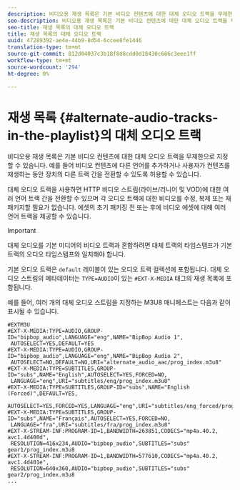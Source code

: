 ```yaml
---
description: 비디오용 재생 목록은 기본 비디오 컨텐츠에 대한 대체 오디오 트랙을 무제한으로 지정할 수 있습니다. 예를 들어 비디오 컨텐츠에 다른 언어를 추가하거나 사용자가 컨텐츠를 재생하는 동안 장치의 다른 트랙 간을 전환할 수 있도록 허용할 수 있습니다.
seo-description: 비디오용 재생 목록은 기본 비디오 컨텐츠에 대한 대체 오디오 트랙을 무제한으로 지정할 수 있습니다. 예를 들어 비디오 컨텐츠에 다른 언어를 추가하거나 사용자가 컨텐츠를 재생하는 동안 장치의 다른 트랙 간을 전환할 수 있도록 허용할 수 있습니다.
seo-title: 재생 목록의 대체 오디오 트랙
title: 재생 목록의 대체 오디오 트랙
uuid: 47289392-ae4e-44b9-8d54-6ccee8fe1446
translation-type: tm+mt
source-git-commit: 812d04037c3b18f8d8cdd0d18430c686c3eee1ff
workflow-type: tm+mt
source-wordcount: '294'
ht-degree: 0%

---
```



# 재생 목록 {#alternate-audio-tracks-in-the-playlist}의 대체 오디오 트랙

비디오용 재생 목록은 기본 비디오 컨텐츠에 대한 대체 오디오 트랙을 무제한으로 지정할 수 있습니다. 예를 들어 비디오 컨텐츠에 다른 언어를 추가하거나 사용자가 컨텐츠를 재생하는 동안 장치의 다른 트랙 간을 전환할 수 있도록 허용할 수 있습니다.

대체 오디오 트랙을 사용하면 HTTP 비디오 스트림(라이브/리니어 및 VOD)에 대한 여러 언어 트랙 간을 전환할 수 있으며 각 오디오 트랙에 대한 비디오를 수정, 복제 또는 재패키지할 필요가 없습니다. 에셋의 초기 패키징 전 또는 후에 비디오 에셋에 대해 여러 언어 트랙을 제공할 수 있습니다.

>[!IMPORTANT]
>
>대체 오디오를 기본 미디어의 비디오 트랙과 혼합하려면 대체 트랙의 타임스탬프가 기본 트랙의 오디오 타임스탬프와 일치해야 합니다.

기본 오디오 트랙은 `default` 레이블이 있는 오디오 트랙 컬렉션에 포함됩니다. 대체 오디오 스트림의 메타데이터는 `TYPE=AUDIO`이 있는 `#EXT-X-MEDIA` 태그의 재생 목록에 포함됩니다.

예를 들어, 여러 개의 대체 오디오 스트림을 지정하는 M3U8 매니페스트는 다음과 같이 표시될 수 있습니다.

```
#EXTM3U
#EXT-X-MEDIA:TYPE=AUDIO,GROUP-ID="bipbop_audio",LANGUAGE="eng",NAME="BipBop Audio 1",
 AUTOSELECT=YES,DEFAULT=YES
#EXT-X-MEDIA:TYPE=AUDIO,GROUP-ID="bipbop_audio",LANGUAGE="eng",NAME="BipBop Audio 2",
 AUTOSELECT=NO,DEFAULT=NO,URI="alternate_audio_aac/prog_index.m3u8"
#EXT-X-MEDIA:TYPE=SUBTITLES,GROUP-ID="subs",NAME="English",AUTOSELECT=YES,FORCED=NO,
 LANGUAGE="eng",URI="subtitles/eng/prog_index.m3u8"
#EXT-X-MEDIA:TYPE=SUBTITLES,GROUP-ID="subs",NAME="English (Forced)",DEFAULT=YES,
 AUTOSELECT=YES,FORCED=YES,LANGUAGE="eng",URI="subtitles/eng_forced/prog_index.m3u8"
#EXT-X-MEDIA:TYPE=SUBTITLES,GROUP-ID="subs",NAME="Français",AUTOSELECT=YES,FORCED=NO,
 LANGUAGE="fra",URI="subtitles/fra/prog_index.m3u8"
#EXT-X-STREAM-INF:PROGRAM-ID=1,BANDWIDTH=263851,CODECS="mp4a.40.2, avc1.4d400d",
 RESOLUTION=416x234,AUDIO="bipbop_audio",SUBTITLES="subs" 
gear1/prog_index.m3u8
#EXT-X-STREAM-INF:PROGRAM-ID=1,BANDWIDTH=577610,CODECS="mp4a.40.2, avc1.4d401e",
 RESOLUTION=640x360,AUDIO="bipbop_audio",SUBTITLES="subs"
gear2/prog_index.m3u8
...
```

